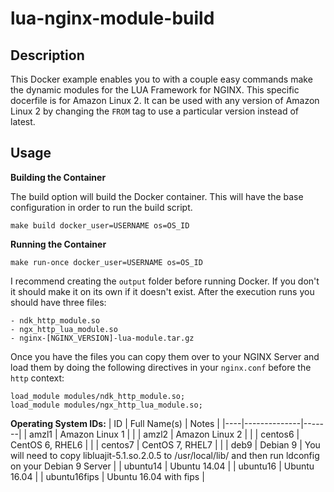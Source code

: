 # lua-nginx-module-build

## Description

This Docker example enables you to with a couple easy commands make the dynamic modules for the LUA Framework for NGINX. This specific docerfile is for Amazon Linux 2. It can be used with any version of Amazon Linux 2 by changing the `FROM` tag to use a particular version instead of latest.

## Usage

**Building the Container**

The build option will build the Docker container. This will have the base configuration in order to run the build script.

`make build docker_user=USERNAME os=OS_ID`

**Running the Container**

`make run-once docker_user=USERNAME os=OS_ID`

I recommend creating the `output` folder before running Docker. If you don't it should make it on its own if it doesn't exist. After the execution runs you should have three files:

    - ndk_http_module.so
    - ngx_http_lua_module.so
    - nginx-[NGINX_VERSION]-lua-module.tar.gz

Once you have the files you can copy them over to your NGINX Server and load them by doing the following directives in your `nginx.conf` before the `http` context:

````
load_module modules/ndk_http_module.so;
load_module modules/ngx_http_lua_module.so;
````

**Operating System IDs:**
| ID | Full Name(s) | Notes |
|----|--------------|-------|
| amzl1 | Amazon Linux 1 | |
| amzl2 | Amazon Linux 2 | |
| centos6 | CentOS 6, RHEL6 | |
| centos7 | CentOS 7, RHEL7 | |
| deb9 | Debian 9 | You will need to copy libluajit-5.1.so.2.0.5 to /usr/local/lib/ and then run ldconfig on your Debian 9 Server |
| ubuntu14 | Ubuntu 14.04 |
| ubuntu16 | Ubuntu 16.04 |
| ubuntu16fips | Ubuntu 16.04 with fips |
